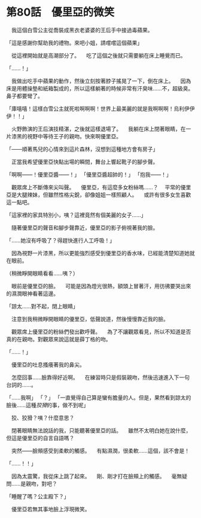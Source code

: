 # 第80話　優里亞的微笑

　我這個白雪公主從喬裝成黑衣老婆婆的王后手中接過毒蘋果。

「這是感謝你幫助我的禮物。來吧小姐，請嚐嚐這個蘋果」

　從這裡開始就是高潮部分了。
　吃了這個之後就只需要躺在床上睡覺而已。

「……！」

　我做出吃手中蘋果的動作，然後立刻按著脖子搖晃了一下，倒在床上。
　因為床是用體操墊和紙箱製成的，所以這樣躺著的時候非常有汗臭味……不，超級臭。鼻子都要彎了。

「庫嘻嘻！這樣白雪公主就死啦啊啊啊！世界上最美麗的就是我啊啊啊！烏利伊伊伊！！」

　火野飾演的王后演技精湛，之後就這樣退場了。
　我躺在床上閉著眼睛，在一片漆黑的視野中等待王子的親吻。快來啊優里亞。

「——順著馬兒的心情來到這片森林，沒想到這種地方會有房子」

　正當我希望優里亞快點出場的瞬間，舞台上響起靴子的腳步聲。

「啊啊——！優里亞醬——！」
「優里亞醬超帥的！」
「抱我——！」

　觀眾席上不斷傳來尖叫聲。
　優里亞，有這麼多女粉絲嗎……？
　平常的優里亞是大腿辣妹，但雖然性格尖銳，卻像姐姐一樣照顧人。
　或許有很多女生喜歡這一點吧。

「這家裡的家具特別小，咦？這裡竟然有個美麗的女子……」

　隨著優里亞的聲音和腳步聲靠近，優里亞的影子俯視著我的臉。

「……她沒有呼吸了？得趕快進行人工呼吸！」

　因為視野一片漆黑，所以更能強烈感受到優里亞的香水味，已經能清楚知道她就在眼前。

（稍微睜開眼睛看看……咦？）

　眼前是優里亞的臉。
　可能是因為燈光很熱，額頭上冒著汗，用彷彿要哭出來的濕潤眼神看著這邊。

「諒太……對不起，閉上眼睛」

　注意到我稍微睜開眼睛的優里亞，低聲說道，然後慢慢靠近我的臉。

　觀眾席上優里亞的粉絲們發出歡呼聲。
　為了不讓觀眾看見，所以不知道是否真的在親吻。對觀眾來說這就是薛丁格的吻。

「……！」

　優里亞的吐息搔癢著我的鼻尖。

　怎麼回事……臉靠得好近啊。
　在練習時只是假裝親吻，然後迅速進入下一句台詞的……。

「……我啊」
「？」
「一直覺得自己算是蠻有膽量的人。但是，果然看到諒太的臉後……這種*狡猾*的事，做不到呢」

　狡、狡猾？咦？什麼意思？

　閉著眼睛無法說話的我，只能聽著優里亞的話。
　雖然不太明白她在說什麼，但這是優里亞的自言自語嗎？

　突然——臉頰感受到柔軟的觸感。
　有點濕潤，很柔軟……這個，該不會是！

「……！！」

　因為太震驚，我從床上跳了起來。
　剛、剛才打在臉頰上的觸感。
　毫無疑問……是親吻，對吧？

「睡醒了嗎？公主殿下？」

　優里亞若無其事地臉上浮現微笑。